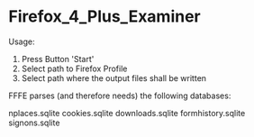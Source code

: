 Firefox_4_Plus_Examiner
===================



Usage:

1) Press Button 'Start'
2) Select path to Firefox Profile
3) Select path where the output files shall be written

FFFE parses (and therefore needs) the following databases:

nplaces.sqlite
cookies.sqlite
downloads.sqlite
formhistory.sqlite
signons.sqlite